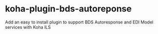 # koha-plugin-bds-autoreponse
Add an easy to install plugin to support BDS Autoresponse and EDI Model services with Koha ILS
